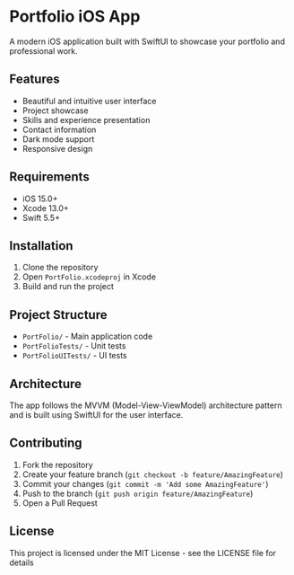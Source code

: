# Portfolio iOS App

A modern iOS application built with SwiftUI to showcase your portfolio and professional work.

## Features

- Beautiful and intuitive user interface
- Project showcase
- Skills and experience presentation
- Contact information
- Dark mode support
- Responsive design

## Requirements

- iOS 15.0+
- Xcode 13.0+
- Swift 5.5+

## Installation

1. Clone the repository
2. Open `PortFolio.xcodeproj` in Xcode
3. Build and run the project

## Project Structure

- `PortFolio/` - Main application code
- `PortFolioTests/` - Unit tests
- `PortFolioUITests/` - UI tests

## Architecture

The app follows the MVVM (Model-View-ViewModel) architecture pattern and is built using SwiftUI for the user interface.

## Contributing

1. Fork the repository
2. Create your feature branch (`git checkout -b feature/AmazingFeature`)
3. Commit your changes (`git commit -m 'Add some AmazingFeature'`)
4. Push to the branch (`git push origin feature/AmazingFeature`)
5. Open a Pull Request

## License

This project is licensed under the MIT License - see the LICENSE file for details
